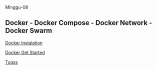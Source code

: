 Minggu-08

## Docker - Docker Compose - Docker Network - Docker Swarm

[Docker Instalation](instalasi-docker.md)

[Docker Get Started](docker-get-started.md)

[Tugas](README.md)
